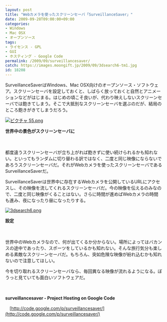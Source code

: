 ```yaml
---
layout: post
title: "Webカメラを使ったスクリーンセーバ「SurveillanceSaver」"
date: 2009-09-28T09:00:00+09:00
categories:
- Windows
- Mac OSX
- オープンソース
tags: 
- ライセンス - GPL
- GUI
- ホスティング - Google Code
permalink: /2009/09/surveillancesaver/
catch: https://images.moongift.jp/2009/09/3dsearch6-tm1.jpg
id: 18208
---
```

SurveillanceSaverはWindows、Mac OSX向けのオープンソース・ソフトウェア。スクリーンセーバを設定しておくと、しばらく放っておくと自然とアニメーションなどがはじまる。はじめの頃こそ良いが、代わり映えしないスクリーンセーバでは飽きてしまう。そこで大抵別なスクリーンセーバを選ぶのだが、結局のところ飽きがきてしまうだろう。

  

[![ピクチャ 55.png](https://images.moongift.jp/2009/09/55-tm1.jpg)](https://images.moongift.jp/2009/09/551.png)  
  
**世界中の景色がスクリーンセーバに**

  

　

  

都度違うスクリーンセーバが立ち上がれば飽きずに使い続けられるかも知れない。といってもランダムに切り替わる訳ではなく、二度と同じ映像にならないであろうスクリーンセーバだ。それがWebカメラを使ったスクリーンセーバであるSurveillanceSaverだ。

  
  
<!--more-->

SurveillanceSaverは世界中に存在するWebカメラを公開しているURLにアクセスし、その映像を流してくれるスクリーンセーバだ。今の映像を伝えるのみなので、二度と同じ映像がくることはない。さらに時間が進めばWebカメラの時間も進み、夜になったり昼になったりする。

  

[![3dsearch6.png](https://images.moongift.jp/2009/09/3dsearch6-tm1.jpg)](https://images.moongift.jp/2009/09/3dsearch61.png)  
  
**設定**

  

　

  

世界中のWebカメラなので、何が出てくるか分からない。場所によってはバカンスの途中であったり、スポーツをしているかも知れない。そんな旅行気分も楽しめる素敵なスクリーンセーバだ。もちろん、突如危険な映像が紛れ込むかも知れないので注意してほしい。

  

今を切り取れるスクリーンセーバなら、毎回異なる映像が流れるようになる。ぼうっと見ていても面白いソフトウェアだ。

  

　

  

**surveillancesaver - Project Hosting on Google Code**  
  
　[http://code.google.com/p/surveillancesaver/](http://code.google.com/p/surveillancesaver/)

  
